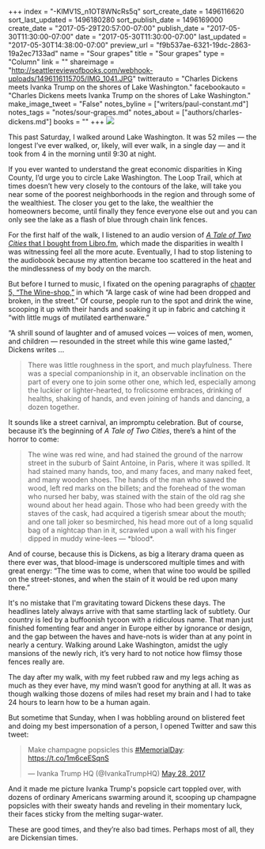 +++
index = "-KlMV1S_n1OT8WNcRs5q"
sort_create_date = 1496116620
sort_last_updated = 1496180280
sort_publish_date = 1496169000
create_date = "2017-05-29T20:57:00-07:00"
publish_date = "2017-05-30T11:30:00-07:00"
date = "2017-05-30T11:30:00-07:00"
last_updated = "2017-05-30T14:38:00-07:00"
preview_url = "f9b537ae-6321-19dc-2863-19a2ec7133ad"
name = "Sour grapes"
title = "Sour grapes"
type = "Column"
link = ""
shareimage = "http://seattlereviewofbooks.com/webhook-uploads/1496116115705/IMG_1041.JPG"
twitterauto = "Charles Dickens meets Ivanka Trump on the shores of Lake Washington."
facebookauto = "Charles Dickens meets Ivanka Trump on the shores of Lake Washington."
make_image_tweet = "False"
notes_byline = ["writers/paul-constant.md"]
notes_tags = "notes/sour-grapes.md"
notes_about = ["authors/charles-dickens.md"]
books = ""
+++
![](/webhook-uploads/1496116115705/IMG_1041.JPG)

This past Saturday, I walked around Lake Washington. It was 52 miles — the longest I’ve ever walked, or, likely, will ever walk, in a single day — and it took from 4 in the morning until 9:30 at night.

If you ever wanted to understand the great economic disparities in King County, I’d urge you to circle Lake Washington. The Loop Trail, which at times doesn’t hew very closely to the contours of the lake, will take you near some of the poorest neighborhoods in the region and through some of the wealthiest. The closer you get to the lake, the wealthier the homeowners become, until finally they fence everyone else out and you can only see the lake as a flash of blue through chain link fences.

For the first half of the walk, I listened to an audio version of  [*A Tale of Two Cities* that I bought from Libro.fm](https://libro.fm/audiobooks/9781400176366-a-tale-of-two-cities), which made the disparities in wealth I was witnessing feel all the more acute. Eventually, I had to stop listening to the audiobook because my attention became too scattered in the heat and the mindlessness of my body on the march.

But before I turned to music, I fixated on the opening paragraphs of [chapter 5, “The Wine-shop,”]( https://www.gutenberg.org/files/98/98-h/98-h.htm#link2H_4_0006) in which “A large cask of wine had been dropped and broken, in the street.” Of course, people run to the spot and drink the wine, scooping it up with their hands and soaking it up in fabric and catching it “with little mugs of mutilated earthenware.”

“A shrill sound of laughter and of amused voices — voices of men, women, and children — resounded in the street while this wine game lasted,” Dickens writes ...

<blockquote>There was little roughness in the sport, and much playfulness. There was a special companionship in it, an observable inclination on the part of every one to join some other one, which led, especially among the luckier or lighter-hearted, to frolicsome embraces, drinking of healths, shaking of hands, and even joining of hands and dancing, a dozen together. </blockquote>

It sounds like a street carnival, an impromptu celebration. But of course, because it’s the beginning of *A Tale of Two Cities*, there’s a hint of the horror to come:

<blockquote>The wine was red wine, and had stained the ground of the narrow street in the suburb of Saint Antoine, in Paris, where it was spilled. It had stained many hands, too, and many faces, and many naked feet, and many wooden shoes. The hands of the man who sawed the wood, left red marks on the billets; and the forehead of the woman who nursed her baby, was stained with the stain of the old rag she wound about her head again. Those who had been greedy with the staves of the cask, had acquired a tigerish smear about the mouth; and one tall joker so besmirched, his head more out of a long squalid bag of a nightcap than in it, scrawled upon a wall with his finger dipped in muddy wine-lees — *blood*.</blockquote>

And of course, because this is Dickens, as big a literary drama queen as there ever was, that blood-image is underscored multiple times and with great energy: “The time was to come, when that wine too would be spilled on the street-stones, and when the stain of it would be red upon many there.”

It's no mistake that I'm gravitating toward Dickens these days. The headlines lately always arrive with that same startling lack of subtlety. Our country is led by a buffoonish tycoon with a ridiculous name. That man just finished fomenting fear and anger in Europe either by ignorance or design, and the gap between the haves and have-nots is wider than at any point in nearly a century. Walking around Lake Washington, amidst the ugly mansions of the newly rich, it’s very hard to not notice how flimsy those fences really are.

The day after my walk, with my feet rubbed raw and my legs aching as much as they ever have, my mind wasn’t good for anything at all. It was as though walking those dozens of miles had reset my brain and I had to take 24 hours to learn how to be a human again.

But sometime that Sunday, when I was hobbling around on blistered feet and doing my best impersonation of a person, I opened Twitter and saw this tweet:

<blockquote class="twitter-tweet" data-lang="en"><p lang="en" dir="ltr">Make champagne popsicles this <a href="https://twitter.com/hashtag/MemorialDay?src=hash">#MemorialDay</a>: <a href="https://t.co/1m6ceESqnS">https://t.co/1m6ceESqnS</a></p>&mdash; Ivanka Trump HQ (@IvankaTrumpHQ) <a href="https://twitter.com/IvankaTrumpHQ/status/868934910161043457">May 28, 2017</a></blockquote>

And it made me picture Ivanka Trump's popsicle cart toppled over, with dozens of ordinary Americans swarming around it, scooping up champagne popsicles with their sweaty hands and reveling in their momentary luck, their faces sticky from the melting sugar-water. 

These are good times, and they’re also bad times. Perhaps most of all, they are Dickensian times.



